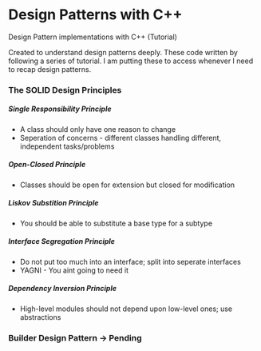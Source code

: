 # Design Patterns with C++

Design Pattern implementations with C++ (Tutorial)

Created to understand design patterns deeply. These code written by following a series of tutorial. I am putting these to
access whenever I need to recap design patterns.

### The SOLID Design Principles

##### Single Responsibility Principle

* A class should only have one reason to change
* Seperation of concerns - different classes handling different, independent tasks/problems

##### Open-Closed Principle

* Classes should be open for extension but closed for modification

##### Liskov Substition Principle

* You should be able to substitute a base type for a subtype

##### Interface Segregation Principle

* Do not put too much into an interface; split into seperate interfaces
* YAGNI - You aint going to need it

##### Dependency Inversion Principle

* High-level modules should not depend upon low-level ones; use abstractions

### Builder Design Pattern -> Pending

